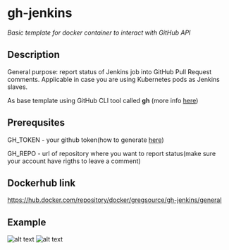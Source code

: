 # gh-jenkins

*Basic template for docker container to interact with GitHub API*

## Description
General purpose: report status of Jenkins job into GitHub Pull Request comments. Applicable in case you are using Kubernetes pods as Jenkins slaves.
 
 As base template using GitHub CLI tool called **gh** (more info [here](https://cli.github.com/manual/index))

## Prerequsites 
GH_TOKEN - your github token(how to generate [here](https://docs.github.com/en/enterprise-server@3.4/authentication/keeping-your-account-and-data-secure/creating-a-personal-access-token))

GH_REPO - url of repository where you want to report status(make sure your account have rigths to leave a comment)

## Dockerhub link 

https://hub.docker.com/repository/docker/gregsource/gh-jenkins/general

## Example 

![alt text](https://github.com/greg-source/gh-jenkins/tree/main/images/image1.png?raw=true "Title")
![alt text](https://github.com/greg-source/gh-jenkins/tree/main/images/image2.png?raw=true "Title")
